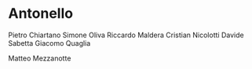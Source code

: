 # Antonello
Pietro Chiartano
Simone Oliva
Riccardo Maldera
Cristian Nicolotti
Davide Sabetta
Giacomo Quaglia




Matteo Mezzanotte
